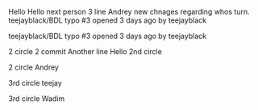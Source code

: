 Hello
Hello next person
3 line Andrey
new chnages regarding whos turn.
teejayblack/BDL typo
#3 opened 3 days ago by teejayblack

teejayblack/BDL typo
#3 opened 3 days ago by teejayblack

2 circle 2 commit
Another line
Hello 2nd circle

2 circle Andrey

3rd circle teejay 

3rd circle Wadim